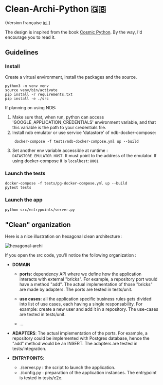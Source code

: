 # Clean-Archi-Python 🇬🇧

(Version française [ici](README.fr.md).)

The design is inspired from the book [Cosmic Python](https://www.cosmicpython.com/). By the way, I'd encourage you to read it.

## Guidelines
### Install 
Create a virtual environment, install the packages and the source. 
```
python3 -m venv venv 
source venv/bin/activate 
pip install -r requirements.txt
pip install -e ./src
```

If planning on using NDB:
1. Make sure that, when run, python can access 'GOOGLE_APPLICATION_CREDENTIALS' environment variable, and that this variable is the path to your credentials file.
2. Install ndb emulator or use service 'datastore' of ndb-docker-compose: 
   ```shell
    docker-compose -f tests/ndb-docker-compose.yml up --build
   ```
3. Set another env variable accessible at runtime : `DATASTORE_EMULATOR_HOST`. It must point to the address of the emulator. If using docker-compose it is `localhost:8001`


### Launch the tests
```
docker-compose -f tests/pg-docker-compose.yml up --build
pytest tests 
```

### Launch the app 
```
python src/entrypoints/server.py
```

## "Clean" organization 
Here is a nice illustration on hexagonal clean architecture : 

![hexagonal-archi](hexagonal-1.png)

If you open the src code, you'll notice the following organization :

- **DOMAIN**

  - **ports:** dependency API where we define how the application interacts with external "bricks". For example, a repository port would have a method "add". The actual implementation of those "bricks" are made by adapters. The ports are tested in tests/unit. 

  - **use cases:** all the application specific business rules gets divided into list of use cases, each having a single responsability. For example: create a new user and add it in a repository. The use-cases are tested in tests/unit. 

  - ...

- **ADAPTERS**:
  The actual implementation of the ports. For example, a repository could be implemented with Postgres database, hence the "add" method would be an INSERT. The adapters are tested in tests/integration. 

- **ENTRYPOINTS**:
  - ./server.py : the script to launch the application.
  - ./config.py : preparation of the application instances. 
  The entrypoint is tested in tests/e2e. 
